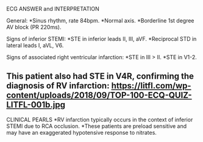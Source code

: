 ECG ANSWER and INTERPRETATION

General:
*Sinus rhythm, rate 84bpm. 
*Normal axis. 
*Borderline 1st degree AV block (PR 220ms).

Signs of inferior STEMI:
*STE in inferior leads II, III, aVF. 
*Reciprocal STD in lateral leads I, aVL, V6. 

Signs of associated right ventricular infarction:
*STE in III > II. 
*STE in V1-2. 

This patient also had STE in V4R, confirming the diagnosis of RV infarction:
https://litfl.com/wp-content/uploads/2018/09/TOP-100-ECQ-QUIZ-LITFL-001b.jpg 
---------------

CLINICAL PEARLS
*RV infarction typically occurs in the context of inferior STEMI due to RCA occlusion. 
*These patients are preload sensitive and may have an exaggerated hypotensive response to nitrates. 
